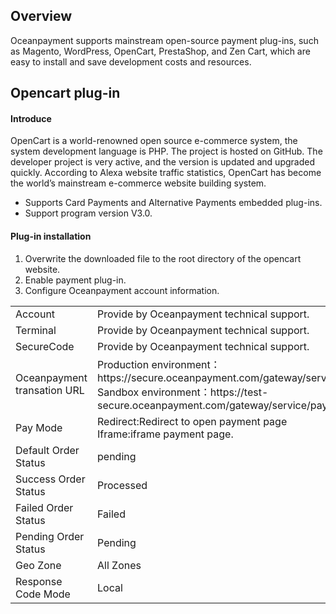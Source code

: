 <h2>Overview</h4>
Oceanpayment supports mainstream open-source payment plug-ins, such as Magento, WordPress, OpenCart, PrestaShop, and Zen Cart, which are easy to install and save development costs and resources. 
<h2>Opencart plug-in</h2>
<h4>Introduce</h4>
OpenCart is a world-renowned open source e-commerce system, the system development language is PHP. The project is hosted on GitHub. The developer project is very active, and the version is updated and upgraded quickly. According to Alexa website traffic statistics, OpenCart has become the world’s mainstream e-commerce website building system.
<ul>
  <li>Supports Card Payments and Alternative Payments embedded plug-ins.</li>
  <li>Support program version V3.0.</li>
</ul>
<h4>Plug-in installation</h4>
<ol>
    <li>Overwrite the downloaded file to the root directory of the opencart website.</li>
    <li>Enable payment plug-in.</li>
    <li>Configure Oceanpayment account information.</li>
</ol>
<table>
  <tr>
    <td>Account</td>
    <td>Provide by Oceanpayment technical support.</td>
  </tr>
  <tr>
    <td>Terminal</td>
    <td>Provide by Oceanpayment technical support.</td>
  </tr>
  <tr>
    <td>SecureCode</td>
    <td>Provide by Oceanpayment technical support.</td>
  </tr>
  <tr>
    <td>Oceanpayment transation URL</td>
    <td>Production environment：https://secure.oceanpayment.com/gateway/service/pay<br>
      Sandbox environment：https://test-secure.oceanpayment.com/gateway/service/pay</td>
  </tr>
  <tr>
    <td>Pay Mode</td>
    <td>Redirect:Redirect to open payment page<br>Iframe:iframe payment page.</td>
  </tr>  
  <tr>
    <td>Default Order Status</td>
    <td>pending</td>
  </tr>
  <tr>
    <td>Success Order Status</td>
    <td>Processed</td>
  </tr>
   <tr>
    <td>Failed Order Status</td>
    <td>Failed</td>
  </tr>
  <tr>
    <td>Pending Order Status</td>
    <td>Pending</td>
  </tr>
  <tr>
    <td>Geo Zone</td>
    <td>All Zones</td>
  </tr>
  <tr>
    <td>Response Code Mode</td>
    <td>Local</td>
  </tr>
</table>
